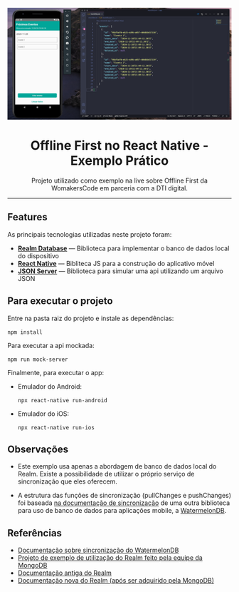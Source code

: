 <h1 align="center">
<br>
  <img src="./project-image.png" alt="project-image" width="800">
<br>
<br>
Offline First no React Native - Exemplo Prático
</h1>

<p align="center">Projeto utilizado como exemplo na live sobre Offline First da WomakersCode em parceria com a DTI digital.</p>

<hr />

## Features

As principais tecnologias utilizadas neste projeto foram:

- **[Realm Database](https://github.com/realm/realm-js)** — Biblioteca para implementar o banco de dados local do dispositivo
- **[React Native](https://reactnative.dev/)** — Bibliteca JS para a construção do aplicativo móvel
- **[JSON Server](https://github.com/typicode/json-server)** — Biblioteca para simular uma api utilizando um arquivo JSON

## Para executar o projeto

Entre na pasta raiz do projeto e instale as dependências:

```
npm install
```

Para executar a api mockada:

```
npm run mock-server
```

Finalmente, para executar o app:

- Emulador do Android:

  ```
  npx react-native run-android
  ```

- Emulador do iOS:

  ```
  npx react-native run-ios
  ```

## Observações

- Este exemplo usa apenas a abordagem de banco de dados local do Realm. Existe a possibilidade de utilizar o próprio serviço de sincronização que eles oferecem.

- A estrutura das funções de sincronização (pullChanges e pushChanges) foi baseada [na documentação de sincronização](https://nozbe.github.io/WatermelonDB/Advanced/Sync.html) de uma outra biblioteca para uso de banco de dados para aplicações mobile, a [WatermelonDB](https://github.com/Nozbe/WatermelonDB).

## Referências

- [Documentação sobre sincronização do WatermelonDB](https://nozbe.github.io/WatermelonDB/Advanced/Sync.html)
- [Projeto de exemplo de utilização do Realm feito pela equipe da MongoDB](https://github.com/mongodb-university/realm-tutorial-react-native)
- [Documentação antiga do Realm](https://realm.io/docs/javascript/latest)
- [Documentação nova do Realm (após ser adquirido pela MongoDB)](https://docs.mongodb.com/realm/)
